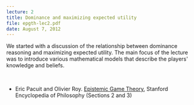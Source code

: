 ```yaml
---
lecture: 2
title: Dominance and maximizing expected utility 
file: epgth-lec2.pdf
date: August 7, 2012
---
```


We started with a discussion of the relationship between dominance reasoning and maximizing expected utility. The main focus of the lecture was to introduce various mathematical models that describe the players' knowledge and beliefs. 

<br />

* Eric Pacuit and Olivier Roy. [Epistemic Game Theory](https://plato.stanford.edu/entries/epistemic-game/), Stanford Encyclopedia of Philosophy (Sections 2 and 3)

